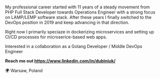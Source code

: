 My professional career started with 11 years of a steady movement from PHP Full Stack Developer towards Operations Engineer with a strong focus on LAMP/LEMP software stack. After these years I finally switched to the DevOps position in 2019 and keep advancing in that direction.

Right now I primarily speciaze in dockerizing microservices and setting up CI/CD processes for microserice-based web apps. 

Interested in a collaboration as a Golang Developer / Middle DevOps Engineer

**Reach me out https://www.linkedin.com/in/dubiniuk/**

:earth_africa: Warsaw, Poland


<!--
**VicDeo/vicdeo** is a ✨ _special_ ✨ repository because its `README.md` (this file) appears on your GitHub profile.

Here are some ideas to get you started:

- 🔭 I’m currently working on ...
- 🌱 I’m currently learning ...
- 👯 I’m looking to collaborate on ...
- 🤔 I’m looking for help with ...
- 💬 Ask me about ...
- 📫 How to reach me: ...
- 😄 Pronouns: ...
- ⚡ Fun fact: ...
-->
